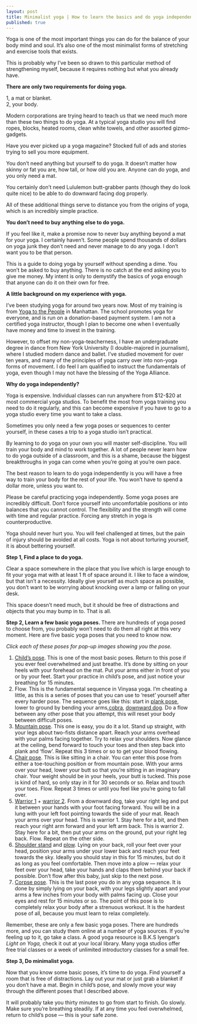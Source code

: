 ```yaml
---
layout: post
title: Minimalist yoga | How to learn the basics and do yoga independently for free
published: true
---
```


<p>Yoga is one of the most important things you can do for the balance of your body mind and soul. It’s also one of the most minimalist forms of stretching and exercise tools that exists.</p>
<p>This is probably why I’ve been so drawn to this particular method of strengthening myself, because it requires nothing but what you already have.</p>
<p><strong>There are only two requirements for doing yoga.</strong></p>
<p>1, a mat or blanket.<br />
2, your body.</p>
<p>Modern corporations are trying heard to teach us that we need much more than these two things to do yoga. At a typical yoga studio you will find ropes, blocks, heated rooms, clean white towels, and other assorted gizmo-gadgets.</p>
<p>Have you ever picked up a yoga magazine? Stocked full of ads and stories trying to sell you more equipment.</p>
<p>You don’t need anything but yourself to do yoga. It doesn’t matter how skinny or fat you are, how tall, or how old you are. Anyone can do yoga, and you only need a mat.</p>
<p>You certainly don’t need Lululemon butt-grabber pants (though they do look quite nice) to be able to do downward facing dog properly.</p>
<p>All of these additional things serve to distance you from the origins of yoga, which is an incredibly simple practice.</p>
<p><strong>You don’t need to buy anything else to do yoga.</strong></p>
<p>If you feel like it, make a promise now to never buy anything beyond a mat for your yoga. I certainly haven’t. Some people spend thousands of dollars on yoga junk they don’t need and never manage to do any yoga. I don’t want you to be that person.</p>
<p>This is a guide to doing yoga by yourself without spending a dime. You won’t be asked to buy anything. There is no catch at the end asking you to give me money. My intent is only to demystify the basics of yoga enough that anyone can do it on their own for free.</p>
<p><strong>A little background on my experience with yoga.</strong></p>
<p>I’ve been studying yoga for around two years now. Most of my training is from <a href="http://www.yogatothepeople.com/">Yoga to the People</a> in Manhattan. The school promotes yoga for everyone, and is run on a donation-based payment system. I am not a certified yoga instructor, though I plan to become one when I eventually have money and time to invest in the training.</p>
<p>However, to offset my non-yoga-teacherness, I have an undergraduate degree in dance from New York University (I double-majored in journalism), where I studied modern dance and ballet. I’ve studied movement for over ten years, and many of the principles of yoga carry over into non-yoga forms of movement. I do feel I am qualified to instruct the fundamentals of yoga, even though I may not have the blessing of the Yoga Alliance.</p>
<p><strong>Why do yoga independently?</strong></p>
<p>Yoga is expensive. Individual classes can run anywhere from $12-$20 at most commercial yoga studios. To benefit the most from yoga training you need to do it regularly, and this can become expensive if you have to go to a yoga studio every time you want to take a class.</p>
<p>Sometimes you only need a few yoga poses or sequences to center yourself, in these cases a trip to a yoga studio isn’t practical.</p>
<p>By learning to do yoga on your own you will master self-discipline. You will train your body and mind to work together. A lot of people never learn how to do yoga outside of a classroom, and this is a shame, because the biggest breakthroughs in yoga can come when you’re going at you’re own pace.</p>
<p>The best reason to learn to do yoga independently is you will have a free way to train your body for the rest of your life. You won’t have to spend a dollar more, unless you want to.</p>
<p>Please be careful practicing yoga independently. Some yoga poses are incredibly difficult. Don’t force yourself into uncomfortable positions or into balances that you cannot control. The flexibility and the strength will come with time and regular practice. Forcing any stretch in yoga is counterproductive.</p>
<p>Yoga should never hurt you. You will feel challenged at times, but the pain of injury should be avoided at all costs. Yoga is not about torturing yourself, it is about bettering yourself.</p>
<p><strong>Step 1, Find a place to do yoga.</strong></p>
<p>Clear a space somewhere in the place that you live which is large enough to fit your yoga mat with at least 1 ft of space around it. I like to face a window, but that isn’t a necessity. Ideally give yourself as much space as possible, you don’t want to be worrying about knocking over a lamp or falling on your desk.</p>
<p>This space doesn’t need much, but it should be free of distractions and objects that you may bump in to. That is all.</p>
<p><strong>Step 2, Learn a few basic yoga poses. </strong>There are hundreds of yoga posed to choose from, you probably won’t need to do them all right at this very moment. Here are five basic yoga poses that you need to know now.</p>
<p><em>Click each of these poses for pop-up images showing you the pose.</em></p>
<ol>
<li><a href="http://blog.gaiam.com/wp-content/uploads/2009/04/gaiam-back-childs-pose-284x300.jpg">Child’s pose</a>. This is one of the most basic poses. Return to this pose if you ever feel overwhelmed and just breathe. It’s done by sitting on your heels with your forehead on the mat. Put your arms either in front of you or by your feet. Start your practice in child’s pose, and just notice your breathing for 15 minutes.</li>
<li>Flow. This is the fundamental sequence in Vinyasa yoga. I’m cheating a little, as this is a series of poses that you can use to ‘reset’ yourself after every harder pose. The sequence goes like this: start in <a href="http://www.yogatic.com/wp-content/uploads/2008/03/plank-pose.jpg">plank pose</a>, lower to ground by bending your arms,<a href="http://karlstraub.com/wp-content/uploads/2007/03/karl-straub-upward-dog-800px.jpg">cobra</a>, <a href="http://farm1.static.flickr.com/108/305169133_f9305a73c3.jpg">downward dog</a>. Do a flow between any other pose that you attempt, this will reset your body between difficult poses.</li>
<li><a href="http://www.healthandayurveda.com/images/yoga/tadasana.jpg">Mountain pose</a>. This one is easy, you do it a lot. Stand up straight, with your legs about two-fists distance apart. Reach your arms overhead with your palms facing together. Try to relax your shoulders. Now glance at the ceiling, bend forward to touch your toes and then step back into plank and ‘flow’. Repeat this 3 times or so to get your blood flowing.</li>
<li><a href="http://1.bp.blogspot.com/_AOAM1m9N5vA/SXbXcw653sI/AAAAAAAACTg/Xxk0HPkf8EA/s400/powerful-pose.jpg">Chair pose</a>. This is like sitting in a chair. You can enter this pose from either a toe-touching position or from mountain pose. With your arms over your head, lower your butt so that you’re sitting in an imaginary chair. Your weight should be in your heels, your butt is tucked. This pose is kind of hard, so only stay in it for 30 seconds or so. Relax and touch your toes. Flow. Repeat 3 times or until you feel like you’re going to fall over.</li>
<li><a href="http://www.dharminiyoga.com/my_images/warrior1bywater.jpg">Warrior 1</a> + <a href="http://www.stonetemplesanctuary.com/images/ponto_warrior_2.jpg">warrior 2</a>. From a downward dog, take your right leg and put it between your hands with your foot facing forward. You will be in a lung with your left foot pointing towards the side of your mat. Reach your arms over your head. This is warrior 1. Stay here for a bit, and then reach your right arm forward and your left arm back. This is warrior 2. Stay here for a bit, then put your arms on the ground, put your right leg back. Flow. Repeat on the other side.</li>
<li><a href="http://www.samraoyoga.com/userfiles/image/DSC00665_Compressed.JPG">Shoulder stand</a> and <a href="http://www.womansday.com/var/ezflow_site/storage/images/media/galleries-slideshows/get-energized-with-yoga/shoulder-stand-and-plow3/43765-1-eng-US/Shoulder-Stand-and-Plow_slideshow_image.jpg">plow</a>. Lying on your back, roll your feet over your head, position your arms under your lower back and reach your feet towards the sky. Ideally you should stay in this for 15 minutes, but do it as long as you feel comfortable. Then move into a plow — relax your feet over your head, take your hands and claps them behind your back if possible. Don’t flow after this baby, just skip to the next pose.</li>
<li><a href="http://www.healinggifts.net/savasana.jpg">Corpse pose</a>. This is the last pose you do in any yoga sequence. It is done by simply lying on your back, with your legs slightly apart and your arms a few inches from your body with palms facing up. Close your eyes and rest for 15 minutes or so. The point of this pose is to completely relax your body after a strenuous workout. It is the hardest pose of all, because you must learn to relax completely.</li>
</ol>
<p>Remember, these are only a few basic yoga poses. There are hundreds more, and you can study them online at a number of yoga sources. If you’re feeling up to it, go take a class. A good yoga resource is B.K.S Iyengar’s <em>Light on Yoga, </em>check it out at your local library.<em> </em>Many yoga studios offer free trial classes or a week of unlimited introductory classes for a small fee.</p>
<p><strong>Step 3, Do minimalist yoga.</strong></p>
<p>Now that you know some basic poses, it’s time to do yoga. Find yourself a room that is free of distractions. Lay out your mat or just grab a blanket if you don’t have a mat. Begin in child’s pose, and slowly move your way through the different poses that I described above.</p>
<p>It will probably take you thirty minutes to go from start to finish. Go slowly. Make sure you’re breathing steadily. If at any time you feel overwhelmed, return to child’s pose — this is your safe zone.</p>